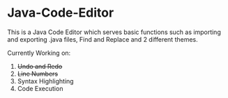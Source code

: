 # Java-Code-Editor

This is a Java Code Editor which serves basic functions such as importing and exporting .java files, Find and Replace and 2 different themes.

Currently Working on:
1. ~~Undo and Redo~~
2. ~~Line Numbers~~
3. Syntax Highlighting
4. Code Execution
